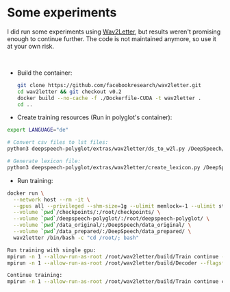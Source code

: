 # Some experiments

I did run some experiments using [Wav2Letter](https://github.com/facebookresearch/wav2letter/),
but results weren't promising enough to continue further.
The code is not maintained anymore, so use it at your own risk.

<br/>

- Build the container:

  ```bash
  git clone https://github.com/facebookresearch/wav2letter.git
  cd wav2letter && git checkout v0.2
  docker build --no-cache -f ./Dockerfile-CUDA -t wav2letter .
  cd ..
  ```

- Create training resources (Run in polyglot's container):

```bash
export LANGUAGE="de"

# Convert csv files to lst files:
python3 deepspeech-polyglot/extras/wav2letter/ds_to_w2l.py /DeepSpeech/data_prepared/${LANGUAGE}/voxforge/train_azce.csv /DeepSpeech/data_prepared/${LANGUAGE}/w2l_voxforge/train_azce.lst

# Generate lexicon file:
python3 deepspeech-polyglot/extras/wav2letter/create_lexicon.py /DeepSpeech/data_prepared/${LANGUAGE}/voxforge/train_azce.csv /DeepSpeech/data_prepared/${LANGUAGE}/voxforge/dev_azce.csv /DeepSpeech/data_prepared/texts/${LANGUAGE}/lexicon.txt
```

- Run training:

```bash
docker run \
  --network host --rm -it \
  --gpus all --privileged --shm-size=1g --ulimit memlock=-1 --ulimit stack=67108864 \
  --volume `pwd`/checkpoints/:/root/checkpoints/ \
  --volume `pwd`/deepspeech-polyglot/:/root/deepspeech-polyglot/ \
  --volume `pwd`/data_original/:/DeepSpeech/data_original/ \
  --volume `pwd`/data_prepared/:/DeepSpeech/data_prepared/ \
  wav2letter /bin/bash -c "cd /root/; bash"

Run training with single gpu:
mpirun -n 1 --allow-run-as-root /root/wav2letter/build/Train continue --flagsfile /root/deepspeech-polyglot/extras/wav2letter/training/train.cfg
mpirun -n 1 --allow-run-as-root /root/wav2letter/build/Decoder --flagsfile /root/deepspeech-polyglot/extras/wav2letter/training/decode.cfg

Continue training:
mpirun -n 1 --allow-run-as-root /root/wav2letter/build/Train continue checkpoints/w2l/voxforge_conv_glu/
```
